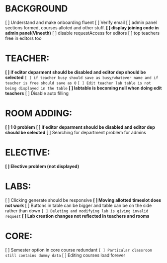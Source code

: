 # BACKGROUND
[ ] Understand and make onboarding fluent
[ ] Verify email
[ ] admin panel sections formed, courses alloted and other stuff.
**[ ] display joining code in admin panel(Vineeth)**
[ ] disable requestAccess for editors
[ ] top teachers free in editors too

# TEACHER:
**[ ] if editor deparment should be disabled and editor dep should be selected**
`[ ] if teacher busy should save as busy/whatever name and if teacher is free should save as 0`
`[ ] Edit teacher lab table is not being displayed in the table`
**[ ] labtable is becoming null when doing edit teachers**
[ ] Disable auto filling

# ROOM ADDING:
**[ ] 1 0 problem**
**[ ] if editor deparment should be disabled and editor dep should be selected**
[ ] Searching for department problem for admins 

# ELECTIVE:
**[ ] Elective problem (not displayed)**

# LABS:
[ ] Clicking generate should be responsive
**[ ] Moving allotted timeslot does not work**
[ ] Buttons in table can be bigger and table can be on the side rather than down
`[ ] Deleting and modifying lab is giving invalid request`
**[ ] Lab creation changes not reflected in teachers and rooms**

# CORE:
[ ] Semester option in core course redundant
`[ ] Particular classroom still contains dummy data`
[ ] Editing courses load forever
